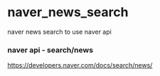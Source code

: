 # naver_news_search
naver news search to use naver api

### naver api - search/news
https://developers.naver.com/docs/search/news/
